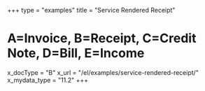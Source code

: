 +++
type = "examples"
title = "Service Rendered Receipt"
# A=Invoice, B=Receipt, C=Credit Note, D=Bill, E=Income
x_docType = "B"
x_url = "/el/examples/service-rendered-receipt/"
x_mydata_type = "11.2"
+++